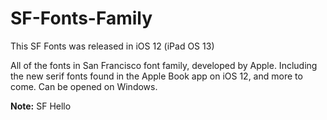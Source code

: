 # SF-Fonts-Family
This SF Fonts was released in iOS 12 (iPad OS 13)

All of the fonts in San Francisco font family, developed by Apple. Including the new serif fonts found in the Apple Book app on iOS 12, and more to come.
Can be opened on Windows.

**Note:** SF Hello
